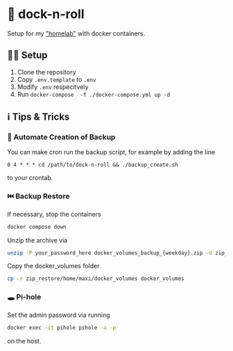 # :whale2: dock-n-roll

Setup for my ["homelab"](https://www.raspberrypi.com/products/raspberry-pi-4-model-b/) with docker containers.

## :construction_worker_man: Setup

1. Clone the repository
2. Copy `.env.template` to `.env`
3. Modify `.env` respecitvely
4. Run `docker-compose  -f ./docker-compose.yml up -d`

## :information_source: Tips & Tricks

### :robot: Automate Creation of Backup

You can make cron run the backup script, for example by adding the line

```text
0 4 * * * cd /path/to/dock-n-roll && ./backup_create.sh
```

to your crontab.

### :previous_track_button: Backup Restore

If necessary, stop the containers

```bash
docker compose down
```

Unzip the archive via

```bash
unzip -P your_password_here docker_volumes_backup_{weekday}.zip -d zip_restore
```

Copy the docker_volumes folder

```bash
cp -r zip_restore/home/maxi/docker_volumes docker_volumes
```

### :hole: Pi-hole

Set the admin password via running

```bash
docker exec -it pihole pihole -a -p
```

on the host.
